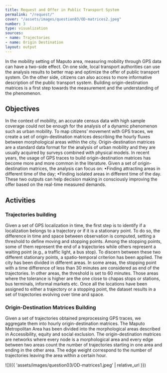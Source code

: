```yaml
---
title: Request and Offer in Public Transport System
permalink: "/request/"
cover: "/assets/images/question03/OD-matrices2.jpeg"
number: 3
type: visualization
sources:
- name: Trajectories
- name: Origin Destination
layout: output
---
```


In the mobility setting of Maputo area, measuring mobility through GPS data can have a two-side effect. On one side, local transport authorities can use the analysis results to better map and optimize the offer of public transport system. On the other side, citizens can also access to more informative description of the public transport system. Building origin-destination matrices is a first step towards the measurement and the understanding of the phenomenon.

## Objectives
In the context of mobility, an accurate census data with high sample coverage could not be enough for the analysis of a dynamic phenomenon such as urban mobility. To map citizens’ movement with GPS traces, we create a set of origin-destination matrices describing the hourly fluxes between morphological areas within the city. Origin-destination matrices are a standard data format for the analysis of urban mobility and they are usually acquired by surveys combined with physical models. In recent years, the usage of GPS traces to build origin-destination matrices has become more and more common in the literature. Given a set of origin-destination matrices, the analysis can focus on:
•Finding attracting areas in different time of the day;
•Finding isolated areas in different time of the day.
These two outputs can help decision making in consciously improving the offer based on the real-time measured demands.

## Activities
### Trajectories building
Given a set of GPS localization in time, the first step is to identify if a localization belongs to a trajectory or if it is a stationary point. To do so, the difference in time and space between observation is computed, setting a threshold to define moving and stopping points. Among the stopping points, some of them represent the end of a trajectories while others represent a waiting point (e.g., a traffic light, a bus stop). To discern between these two different stationary points, a spatio-temporal criterion has been applied. The city has been divided in different areas. In some areas, the stopping point with a time difference of less than 30 minutes are considered as end of the trajectories. In other areas, the threshold is set to 60 minutes. Those areas where the tolerance is higher are the one close to chapas stops or stations, bus terminals, informal markets etc. Once all the locations have been assigned to either a trajectory or a stopping point, the dataset results in a set of trajectories evolving over time and space.

### Origin-Destination Matrices Building
Given a set of trajectories obtained preprocessing GPS traces, we aggregate them into hourly origin-destination matrices. The Maputo Metropolitan Area has been divided into the morphological areas described in Accessibility, equity and social exclusion. The origin-destination matrices are networks where every node is a morphological area and every edge between two areas count the number of trajectories starting in one area and ending in the other area. The edge weight correspond to the number of trajectories leaving the area within a certain hour.

![]({{ 'assets/images/question03/OD-matrices1.jpeg' | relative_url }})
